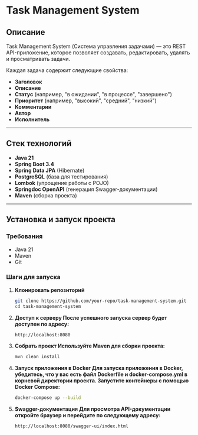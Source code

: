# Task Management System

## Описание
Task Management System (Система управления задачами) — это REST API-приложение, которое позволяет создавать, редактировать, удалять и просматривать задачи.

Каждая задача содержит следующие свойства:
- **Заголовок**
- **Описание**
- **Статус** (например, "в ожидании", "в процессе", "завершено")
- **Приоритет** (например, "высокий", "средний", "низкий")
- **Комментарии**
- **Автор**
- **Исполнитель**

---

## Стек технологий
- **Java 21**
- **Spring Boot 3.4**
- **Spring Data JPA** (Hibernate)
- **PostgreSQL** (база для тестирования)
- **Lombok** (упрощение работы с POJO)
- **Springdoc OpenAPI** (генерация Swagger-документации)
- **Maven** (сборка проекта)

---

## Установка и запуск проекта

### Требования
- Java 21
- Maven
- Git

### Шаги для запуска

1. **Клонировать репозиторий**
   ```bash
   git clone https://github.com/your-repo/task-management-system.git
   cd task-management-system
2. **Доступ к серверу После успешного запуска сервер будет доступен по адресу:**
   ```bash
   http://localhost:8080
3. **Собрать проект Используйте Maven для сборки проекта:**
   ```bash
   mvn clean install
4. **Запуск приложения в Docker Для запуска приложения в Docker, убедитесь, что у вас есть файл Dockerfile и docker-compose.yml в корневой директории проекта. Запустите контейнеры с помощью Docker Compose:**
   ```bash
   docker-compose up --build
5. **Swagger-документация Для просмотра API-документации откройте браузер и перейдите по следующему адресу:**
   ```bash
   http://localhost:8080/swagger-ui/index.html